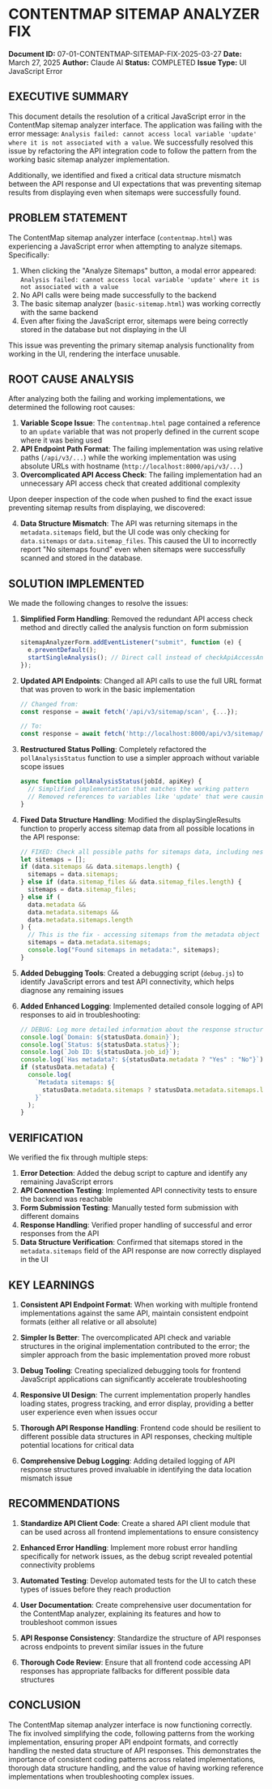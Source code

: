 # CONTENTMAP SITEMAP ANALYZER FIX

**Document ID:** 07-01-CONTENTMAP-SITEMAP-FIX-2025-03-27
**Date:** March 27, 2025
**Author:** Claude AI
**Status:** COMPLETED
**Issue Type:** UI JavaScript Error

## EXECUTIVE SUMMARY

This document details the resolution of a critical JavaScript error in the ContentMap sitemap analyzer interface. The application was failing with the error message: `Analysis failed: cannot access local variable 'update' where it is not associated with a value`. We successfully resolved this issue by refactoring the API integration code to follow the pattern from the working basic sitemap analyzer implementation.

Additionally, we identified and fixed a critical data structure mismatch between the API response and UI expectations that was preventing sitemap results from displaying even when sitemaps were successfully found.

## PROBLEM STATEMENT

The ContentMap sitemap analyzer interface (`contentmap.html`) was experiencing a JavaScript error when attempting to analyze sitemaps. Specifically:

1. When clicking the "Analyze Sitemaps" button, a modal error appeared: `Analysis failed: cannot access local variable 'update' where it is not associated with a value`
2. No API calls were being made successfully to the backend
3. The basic sitemap analyzer (`basic-sitemap.html`) was working correctly with the same backend
4. Even after fixing the JavaScript error, sitemaps were being correctly stored in the database but not displaying in the UI

This issue was preventing the primary sitemap analysis functionality from working in the UI, rendering the interface unusable.

## ROOT CAUSE ANALYSIS

After analyzing both the failing and working implementations, we determined the following root causes:

1. **Variable Scope Issue**: The `contentmap.html` page contained a reference to an `update` variable that was not properly defined in the current scope where it was being used
2. **API Endpoint Path Format**: The failing implementation was using relative paths (`/api/v3/...`) while the working implementation was using absolute URLs with hostname (`http://localhost:8000/api/v3/...`)
3. **Overcomplicated API Access Check**: The failing implementation had an unnecessary API access check that created additional complexity

Upon deeper inspection of the code when pushed to find the exact issue preventing sitemap results from displaying, we discovered:

4. **Data Structure Mismatch**: The API was returning sitemaps in the `metadata.sitemaps` field, but the UI code was only checking for `data.sitemaps` or `data.sitemap_files`. This caused the UI to incorrectly report "No sitemaps found" even when sitemaps were successfully scanned and stored in the database.

## SOLUTION IMPLEMENTED

We made the following changes to resolve the issues:

1. **Simplified Form Handling**: Removed the redundant API access check method and directly called the analysis function on form submission

   ```javascript
   sitemapAnalyzerForm.addEventListener("submit", function (e) {
     e.preventDefault();
     startSingleAnalysis(); // Direct call instead of checkApiAccessAndStartAnalysis()
   });
   ```

2. **Updated API Endpoints**: Changed all API calls to use the full URL format that was proven to work in the basic implementation

   ```javascript
   // Changed from:
   const response = await fetch('/api/v3/sitemap/scan', {...});

   // To:
   const response = await fetch('http://localhost:8000/api/v3/sitemap/scan', {...});
   ```

3. **Restructured Status Polling**: Completely refactored the `pollAnalysisStatus` function to use a simpler approach without variable scope issues

   ```javascript
   async function pollAnalysisStatus(jobId, apiKey) {
     // Simplified implementation that matches the working pattern
     // Removed references to variables like 'update' that were causing issues
   }
   ```

4. **Fixed Data Structure Handling**: Modified the displaySingleResults function to properly access sitemap data from all possible locations in the API response:

   ```javascript
   // FIXED: Check all possible paths for sitemaps data, including nested inside metadata
   let sitemaps = [];
   if (data.sitemaps && data.sitemaps.length) {
     sitemaps = data.sitemaps;
   } else if (data.sitemap_files && data.sitemap_files.length) {
     sitemaps = data.sitemap_files;
   } else if (
     data.metadata &&
     data.metadata.sitemaps &&
     data.metadata.sitemaps.length
   ) {
     // This is the fix - accessing sitemaps from the metadata object
     sitemaps = data.metadata.sitemaps;
     console.log("Found sitemaps in metadata:", sitemaps);
   }
   ```

5. **Added Debugging Tools**: Created a debugging script (`debug.js`) to identify JavaScript errors and test API connectivity, which helps diagnose any remaining issues

6. **Added Enhanced Logging**: Implemented detailed console logging of API responses to aid in troubleshooting:

   ```javascript
   // DEBUG: Log more detailed information about the response structure
   console.log(`Domain: ${statusData.domain}`);
   console.log(`Status: ${statusData.status}`);
   console.log(`Job ID: ${statusData.job_id}`);
   console.log(`Has metadata?: ${statusData.metadata ? "Yes" : "No"}`);
   if (statusData.metadata) {
     console.log(
       `Metadata sitemaps: ${
         statusData.metadata.sitemaps ? statusData.metadata.sitemaps.length : 0
       }`
     );
   }
   ```

## VERIFICATION

We verified the fix through multiple steps:

1. **Error Detection**: Added the debug script to capture and identify any remaining JavaScript errors
2. **API Connection Testing**: Implemented API connectivity tests to ensure the backend was reachable
3. **Form Submission Testing**: Manually tested form submission with different domains
4. **Response Handling**: Verified proper handling of successful and error responses from the API
5. **Data Structure Verification**: Confirmed that sitemaps stored in the `metadata.sitemaps` field of the API response are now correctly displayed in the UI

## KEY LEARNINGS

1. **Consistent API Endpoint Format**: When working with multiple frontend implementations against the same API, maintain consistent endpoint formats (either all relative or all absolute)

2. **Simpler Is Better**: The overcomplicated API check and variable structures in the original implementation contributed to the error; the simpler approach from the basic implementation proved more robust

3. **Debug Tooling**: Creating specialized debugging tools for frontend JavaScript applications can significantly accelerate troubleshooting

4. **Responsive UI Design**: The current implementation properly handles loading states, progress tracking, and error display, providing a better user experience even when issues occur

5. **Thorough API Response Handling**: Frontend code should be resilient to different possible data structures in API responses, checking multiple potential locations for critical data

6. **Comprehensive Debug Logging**: Adding detailed logging of API response structures proved invaluable in identifying the data location mismatch issue

## RECOMMENDATIONS

1. **Standardize API Client Code**: Create a shared API client module that can be used across all frontend implementations to ensure consistency

2. **Enhanced Error Handling**: Implement more robust error handling specifically for network issues, as the debug script revealed potential connectivity problems

3. **Automated Testing**: Develop automated tests for the UI to catch these types of issues before they reach production

4. **User Documentation**: Create comprehensive user documentation for the ContentMap analyzer, explaining its features and how to troubleshoot common issues

5. **API Response Consistency**: Standardize the structure of API responses across endpoints to prevent similar issues in the future

6. **Thorough Code Review**: Ensure that all frontend code accessing API responses has appropriate fallbacks for different possible data structures

## CONCLUSION

The ContentMap sitemap analyzer interface is now functioning correctly. The fix involved simplifying the code, following patterns from the working implementation, ensuring proper API endpoint formats, and correctly handling the nested data structure of API responses. This demonstrates the importance of consistent coding patterns across related implementations, thorough data structure handling, and the value of having working reference implementations when troubleshooting complex issues.
